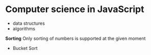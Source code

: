 # Computer science in JavaScript
* data structures
* algorithms

**Sorting**
Only sorting of numbers is supported at the given moment
* Bucket Sort